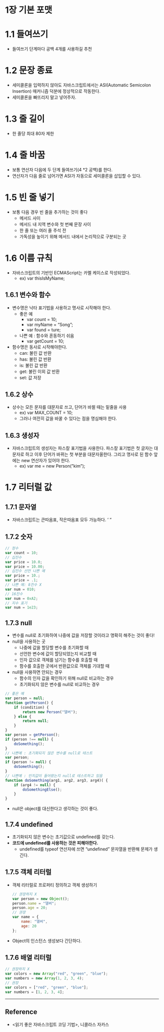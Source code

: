 # 1장 기본 포맷

# 1.1 들여쓰기

- 들여쓰기 단계마다 공백 4개를 사용하길 추천

# 1.2 문장 종료

- 세미콜론을 입력하지 않아도 자바스크립트에서는 ASI(Automatic Semicolon Insertion) 매커니즘 덕분에 정상적으로 작동한다.
- 세미콜론을 빠뜨리지 말고 넣어주자.

# 1.3 줄 길이

- 한 줄당 최대 80자 제한

# 1.4 줄 바꿈

- 보통 연산자 다음에 두 단계 들여쓰기(4 *2 공백)를 한다.
- 연산자가 다음 줄로 넘어가면 ASI가 자동으로 세미콜론을 삽입할 수 있다.

# 1.5 빈 줄 넣기

- 보통 다음 경우 빈 줄을 추가하는 것이 좋다
    - 메서드 사이
    - 메서드 내 지역 변수와 첫 번째 문장 사이
    - 한 줄 또는 여러 줄 주석 전
    - 가독성을 높이기 위해 메서드 내에서 논리적으로 구분되는 곳

# 1.6 이름 규칙

- 자바스크립트의 기반인 ECMAScript는 카멜 케이스로 작성되었다.
    - ex) var thisIsMyName;

## 1.6.1 변수와 함수

- 변수명은 낙타 표기법을 사용하고 명사로 시작해야 한다.
    - 좋은 예
        - var count = 10;
        - var myName = “Song”;
        - var found = ture;
    - 나쁜 예 : 함수와 혼동하기 쉬움
        - var getCount = 10;
- 함수명은 동사로 시작해야한다.
    - can:  불린 값 반환
    - has: 불린 값 반환
    - is: 불린 값 반환
    - get: 불린 이외 값 반환
    - set: 값 저장

## 1.6.2 상수

- 상수는 모든 문자를 대문자로 쓰고, 단어가 바뀔 때는 밑줄을 사용
    - ex) var MAX_COUNT = 10;
    - 그러나 여전히 값을 바꿀 수 있다는 점을 명심해야 한다.

## 1.6.3 생성자

- 자바스크립트의 생성자는 파스칼 표기법을 사용한다. 파스칼 표기법은 첫 글자는 대문자로 하고 이후 단어가 바뀌는 첫 부분을 대문자올한다. 그리고 명사로 된 함수 앞에는 new 연산자가 있어야 한다.
    - ex) var me = new Person(”kim”);

# 1.7 리터럴 값

## 1.7.1 문자열

- 자바스크립트는 큰따옴표, 작은따옴표 모두 가능하다. ‘ “

## 1.7.2 숫자

```jsx
// 정수
var count = 10;
// 십진수
var price = 10.0;
var price = 10.00;
// 십진수 선언 나쁜 예
var price = 10.;
var price = .1;
// 나쁜 예: 8진수 X
var num = 010;
// 16진수
var num = 0xA2;
// 지수 표기
var num = 1e23;
```

## 1.7.3 null

- 변수를  null로 초기화하여 나중에 값을 저장할 것이라고 명확히 해주는 것이 좋다!
- null을 사용하는 곳
    - 나중에 값을 할당할 변수를 초기화할 때
    - 선언한 변수에 값이 할당되었는지 비교할 때
    - 인자 값으로 객체를 넘기는 함수를 호출할 때
    - 함수를 호출한 곳에서 반환값으로 객체를 기대할 때
- null을 사용하면 안되는 경우
    - 함수의 인자 값을 확인하기 위해 null로 비교하는 경우
    - 초기화되지 않은 변수를 null로 비교하는 경우

```jsx
// 좋은 예
var person = null;
function getPerson() {
	if (condition) {
		return new Person("델버");
	} else {
		return null;
	}
}
var person = getPerson();
if (person !== null) {
	doSomething();
}
// 나쁜예 : 초기화되지 않은 변수를 null로 테스트
var person;
if (person != null) {
	doSomething();	
}
// 나쁜예 : 인지값이 들어왔는지 null로 테스트하고 있음
function doSomething(arg1, arg2, arg3, arg4)( {
	if (arg4 != null) {
		doSomethingElse();
	}
}
```

- null은 object를 대신한다고 생각하는 것이 좋다.

## 1.7.4 undefined

- 초기화되지 않은 변수는 초기값으로 undefined를 갖는다.
- **코드에 undefined를 사용하는 것은 피해야한다.**
    - undefined를 typeof 연산자에 쓰면 “undefined” 문자열을 반환해 문제가 생긴다.

## 1.7.5 객체 리터럴

- 객체 리터럴로 프로퍼티 정의하고 객체 생성하기
    
    ```jsx
    // 권장하지 X
    var person = new Object();
    person.name = "델버";
    person.age = 20;
    // 권장
    var name = {
    	name: "델버",
    	age: 20
    };
    ```
    
- Object의 인스턴스 생성보다 간단하다.

## 1.7.6 배열 리터럴

```jsx
// 권장하지 X
var colors = new Array("red", "green", "blue");
var numbers = new Array(1, 2, 3, 4);
// 권장
var colors = ["red", "green", "blue"];
var numbers = [1, 2, 3, 4];
```

---

## Reference

- <읽기 좋은 자바스크립트 코딩 기법>, 니콜라스 자카스
